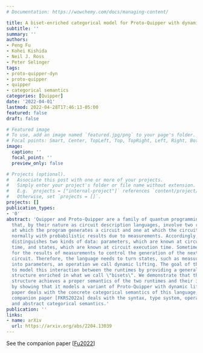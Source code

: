 ```yaml
---
# Documentation: https://wowchemy.com/docs/managing-content/

title: A biset-enriched categorical model for Proto-Quipper with dynamic lifting
subtitle: ''
summary: ''
authors:
- Peng Fu
- Kohei Kishida
- Neil J. Ross
- Peter Selinger
tags:
- proto-quipper-dyn
- proto-quipper
- quipper
- categorical semantics
categories: [Quipper]
date: '2022-04-01'
lastmod: 2022-04-28T17:46:13-05:00
featured: false
draft: false

# Featured image
# To use, add an image named `featured.jpg/png` to your page's folder.
# Focal points: Smart, Center, TopLeft, Top, TopRight, Left, Right, BottomLeft, Bottom, BottomRight.
image:
  caption: ''
  focal_point: ''
  preview_only: false

# Projects (optional).
#   Associate this post with one or more of your projects.
#   Simply enter your project's folder or file name without extension.
#   E.g. `projects = ["internal-project"]` references `content/project/deep-learning/index.md`.
#   Otherwise, set `projects = []`.
projects: []
publication_types:
- '0'
abstract: 'Quipper and Proto-Quipper are a family of quantum programming languages
  that, by their nature as circuit description languages, involve two runtimes: one
  at which the program generates a circuit and one at which the circuit is executed,
  normally with probabilistic results due to measurements. Accordingly, the language
  distinguishes two kinds of data: parameters, which are known at circuit generation
  time, and states, which are known at circuit execution time. Sometimes, it is desirable
  for the results of measurements to control the generation of the next part of the
  circuit. Therefore, the language needs to turn states, such as measurement outcomes,
  into parameters, an operation we call dynamic lifting. The goal of this paper is
  to model this interaction between the runtimes by providing a general categorical
  structure enriched in what we call \"bisets\". We demonstrate that the biset-enriched
  structure achieves a proper semantics of the two runtimes and their interaction,
  by showing that it models a variant of Proto-Quipper with dynamic lifting. The present
  paper deals with the concrete categorical semantics of this language, whereas a
  companion paper [FKRS2022a] deals with the syntax, type system, operational semantics,
  and abstract categorical semantics.'
publication: ''
links:
- name: arXiv
  url: https://arxiv.org/abs/2204.13039
---
```

See the companion paper [[Fu2022](../Fu2022)]